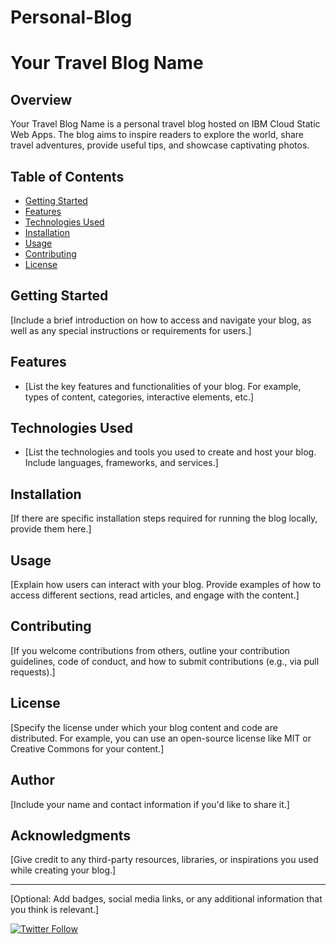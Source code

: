 # Personal-Blog
# Your Travel Blog Name

## Overview

Your Travel Blog Name is a personal travel blog hosted on IBM Cloud Static Web Apps. The blog aims to inspire readers to explore the world, share travel adventures, provide useful tips, and showcase captivating photos.

## Table of Contents

- [Getting Started](#getting-started)
- [Features](#features)
- [Technologies Used](#technologies-used)
- [Installation](#installation)
- [Usage](#usage)
- [Contributing](#contributing)
- [License](#license)

## Getting Started

[Include a brief introduction on how to access and navigate your blog, as well as any special instructions or requirements for users.]

## Features
- [List the key features and functionalities of your blog. For example, types of content, categories, interactive elements, etc.]

## Technologies Used

- [List the technologies and tools you used to create and host your blog. Include languages, frameworks, and services.]

## Installation

[If there are specific installation steps required for running the blog locally, provide them here.]

## Usage

[Explain how users can interact with your blog. Provide examples of how to access different sections, read articles, and engage with the content.]

## Contributing

[If you welcome contributions from others, outline your contribution guidelines, code of conduct, and how to submit contributions (e.g., via pull requests).]

## License

[Specify the license under which your blog content and code are distributed. For example, you can use an open-source license like MIT or Creative Commons for your content.]

## Author
[Include your name and contact information if you'd like to share it.]

## Acknowledgments

[Give credit to any third-party resources, libraries, or inspirations you used while creating your blog.]

---

[Optional: Add badges, social media links, or any additional information that you think is relevant.]

[![Twitter Follow](https://img.shields.io/twitter/follow/YourTwitterHandle?style=social)](https://twitter.com/YourTwitterHandle)
